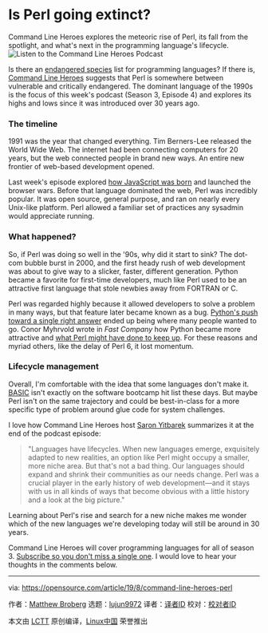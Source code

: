[#]: collector: (lujun9972)
[#]: translator: ( )
[#]: reviewer: ( )
[#]: publisher: ( )
[#]: url: ( )
[#]: subject: (Is Perl going extinct?)
[#]: via: (https://opensource.com/article/19/8/command-line-heroes-perl)
[#]: author: (Matthew Broberg https://opensource.com/users/mbbroberghttps://opensource.com/users/mbbroberghttps://opensource.com/users/shawnhcoreyhttps://opensource.com/users/sethhttps://opensource.com/users/roger78)

Is Perl going extinct?
======
Command Line Heroes explores the meteoric rise of Perl, its fall from
the spotlight, and what's next in the programming language's lifecycle.
![Listen to the Command Line Heroes Podcast][1]

Is there an [endangered species][2] list for programming languages? If there is, [Command Line Heroes][3] suggests that Perl is somewhere between vulnerable and critically endangered. The dominant language of the 1990s is the focus of this week's podcast (Season 3, Episode 4) and explores its highs and lows since it was introduced over 30 years ago.

### The timeline

1991 was the year that changed everything. Tim Berners-Lee released the World Wide Web. The internet had been connecting computers for 20 years, but the web connected people in brand new ways. An entire new frontier of web-based development opened.

Last week's episode explored [how JavaScript was born][4] and launched the browser wars. Before that language dominated the web, Perl was incredibly popular. It was open source, general purpose, and ran on nearly every Unix-like platform. Perl allowed a familiar set of practices any sysadmin would appreciate running.

### What happened?

So, if Perl was doing so well in the '90s, why did it start to sink? The dot-com bubble burst in 2000, and the first heady rush of web development was about to give way to a slicker, faster, different generation. Python became a favorite for first-time developers, much like Perl used to be an attractive first language that stole newbies away from FORTRAN or C.

Perl was regarded highly because it allowed developers to solve a problem in many ways, but that feature later became known as a bug. [Python's push toward a single right answer][5] ended up being where many people wanted to go. Conor Myhrvold wrote in _Fast Company_ how Python became more attractive and [what Perl might have done to keep up][6]. For these reasons and myriad others, like the delay of Perl 6, it lost momentum.

### Lifecycle management

Overall, I'm comfortable with the idea that some languages don't make it. [BASIC][7] isn't exactly on the software bootcamp hit list these days. But maybe Perl isn't on the same trajectory and could be best-in-class for a more specific type of problem around glue code for system challenges.

I love how Command Line Heroes host [Saron Yitbarek][8] summarizes it at the end of the podcast episode:

> "Languages have lifecycles. When new languages emerge, exquisitely adapted to new realities, an option like Perl might occupy a smaller, more niche area. But that's not a bad thing. Our languages should expand and shrink their communities as our needs change. Perl was a crucial player in the early history of web development—and it stays with us in all kinds of ways that become obvious with a little history and a look at the big picture."

Learning about Perl's rise and search for a new niche makes me wonder which of the new languages we're developing today will still be around in 30 years.

Command Line Heroes will cover programming languages for all of season 3. [Subscribe so you don't miss a single one][3]. I would love to hear your thoughts in the comments below.

--------------------------------------------------------------------------------

via: https://opensource.com/article/19/8/command-line-heroes-perl

作者：[Matthew Broberg][a]
选题：[lujun9972][b]
译者：[译者ID](https://github.com/译者ID)
校对：[校对者ID](https://github.com/校对者ID)

本文由 [LCTT](https://github.com/LCTT/TranslateProject) 原创编译，[Linux中国](https://linux.cn/) 荣誉推出

[a]: https://opensource.com/users/mbbroberghttps://opensource.com/users/mbbroberghttps://opensource.com/users/shawnhcoreyhttps://opensource.com/users/sethhttps://opensource.com/users/roger78
[b]: https://github.com/lujun9972
[1]: https://opensource.com/sites/default/files/styles/image-full-size/public/lead-images/command-line-heroes-520x292.png?itok=s_F6YEoS (Listen to the Command Line Heroes Podcast)
[2]: https://www.nationalgeographic.org/media/endangered/
[3]: https://www.redhat.com/en/command-line-heroes
[4]: https://opensource.com/article/19/7/command-line-heroes-javascript
[5]: https://opensource.com/article/19/6/command-line-heroes-python
[6]: https://www.fastcompany.com/3026446/the-fall-of-perl-the-webs-most-promising-language
[7]: https://opensource.com/19/7/command-line-heroes-ruby-basic
[8]: https://twitter.com/saronyitbarek
